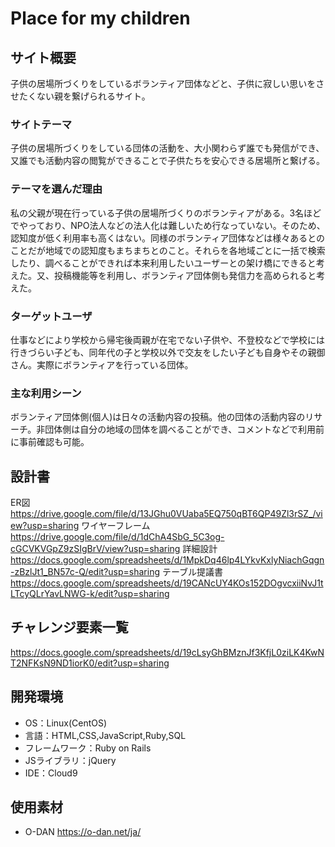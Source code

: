 # Place for my children

## サイト概要
子供の居場所づくりをしているボランティア団体などと、子供に寂しい思いをさせたくない親を繋げられるサイト。

### サイトテーマ
子供の居場所づくりをしている団体の活動を、大小関わらず誰でも発信ができ、又誰でも活動内容の閲覧ができることで子供たちを安心できる居場所と繋げる。


### テーマを選んだ理由
私の父親が現在行っている子供の居場所づくりのボランティアがある。3名ほどでやっており、NPO法人などの法人化は難しいため行なっていない。そのため、認知度が低く利用率も高くはない。同様のボランティア団体などは様々あるとのことだが地域での認知度もまちまちとのこと。それらを各地域ごとに一括で検索したり、調べることができれば本来利用したいユーザーとの架け橋にできると考えた。又、投稿機能等を利用し、ボランティア団体側も発信力を高められると考えた。

### ターゲットユーザ
仕事などにより学校から帰宅後両親が在宅でない子供や、不登校などで学校には行きづらい子ども、同年代の子と学校以外で交友をしたい子ども自身やその親御さん。実際にボランティアを行っている団体。

### 主な利用シーン
ボランティア団体側(個人)は日々の活動内容の投稿。他の団体の活動内容のリサーチ。非団体側は自分の地域の団体を調べることができ、コメントなどで利用前に事前確認も可能。

## 設計書
ER図　https://drive.google.com/file/d/13JGhu0VUaba5EQ750qBT6QP49Zl3rSZ_/view?usp=sharing
ワイヤーフレーム　https://drive.google.com/file/d/1dChA4SbG_5C3og-cGCVKVGpZ9zSIgBrV/view?usp=sharing
詳細設計　https://docs.google.com/spreadsheets/d/1MpkDq46lp4LYkvKxlyNiachGqgn-zBzlJt1_BN57c-Q/edit?usp=sharing
テーブル提議書　https://docs.google.com/spreadsheets/d/19CANcUY4KOs152DOgvcxiiNvJ1tLTcyQLrYavLNWG-k/edit?usp=sharing


## チャレンジ要素一覧

https://docs.google.com/spreadsheets/d/19cLsyGhBMznJf3KfjL0ziLK4KwNT2NFKsN9ND1iorK0/edit?usp=sharing

## 開発環境
- OS：Linux(CentOS)
- 言語：HTML,CSS,JavaScript,Ruby,SQL
- フレームワーク：Ruby on Rails
- JSライブラリ：jQuery
- IDE：Cloud9

## 使用素材
- O-DAN https://o-dan.net/ja/
